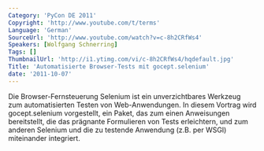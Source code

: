 ```yaml
---
Category: 'PyCon DE 2011'
Copyright: 'http://www.youtube.com/t/terms'
Language: 'German'
SourceUrl: 'http://www.youtube.com/watch?v=c-8h2CRfWs4'
Speakers: [Wolfgang Schnerring]
Tags: []
ThumbnailUrl: 'http://i1.ytimg.com/vi/c-8h2CRfWs4/hqdefault.jpg'
Title: 'Automatisierte Browser-Tests mit gocept.selenium'
date: '2011-10-07'
---
```

Die Browser-Fernsteuerung Selenium ist ein unverzichtbares Werkzeug zum automatisierten Testen von Web-Anwendungen. In diesem Vortrag wird gocept.selenium vorgestellt, ein Paket, das zum einen Anweisungen bereitstellt, die das prägnante Formulieren von Tests erleichtern, und zum anderen Selenium und die zu testende Anwendung (z.B. per WSGI) miteinander integriert.
